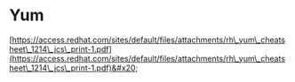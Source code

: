 # Yum



[https://access.redhat.com/sites/default/files/attachments/rh\_yum\_cheatsheet\_1214\_jcs\_print-1.pdf](https://access.redhat.com/sites/default/files/attachments/rh\_yum\_cheatsheet\_1214\_jcs\_print-1.pdf)&#x20;
